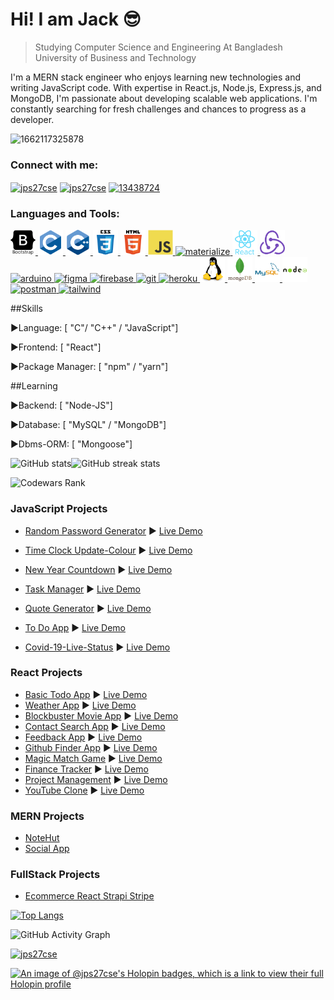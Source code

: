 # Hi! I am Jack :sunglasses:
>Studying Computer Science and Engineering At Bangladesh University of Business and Technology 
>
I'm a MERN stack engineer who enjoys learning new technologies and writing JavaScript code. With expertise in React.js, Node.js, Express.js, and MongoDB, I'm passionate about developing scalable web applications. I'm constantly searching for fresh challenges and chances to progress as a developer.
>
![1662117325878](https://user-images.githubusercontent.com/58485174/190687463-936bd7db-6263-445d-bb01-0a388b20fb82.jpg)
<!-- 
Social Networks:

[<img src='https://cdn.jsdelivr.net/npm/simple-icons@3.0.1/icons/github.svg' alt='github' height='40'>](https://github.com/jps27CSE)  [<img src='https://cdn.jsdelivr.net/npm/simple-icons@3.0.1/icons/dev-dot-to.svg' alt='dev' height='40'>](https://dev.to/jps27cse)  [<img src='https://cdn.jsdelivr.net/npm/simple-icons@3.0.1/icons/linkedin.svg' alt='linkedin' height='40'>](https://www.linkedin.com/in/jps27CSE/)  [<img src='https://cdn.jsdelivr.net/npm/simple-icons@3.0.1/icons/stackoverflow.svg' alt='stackoverflow' height='40'>](https://stackoverflow.com/users/13438724/jack-pritom-soren)  [<img src='https://cdn.jsdelivr.net/npm/simple-icons@3.0.1/icons/icloud.svg' alt='website' height='40'>](https://jps27cse.github.io/Portfolio-/?fbclid=IwAR34EqaxmzyzzrbQUr7NlLIft8ibyXi6pE2oZRLBqtnm7sw-Q28oJPW5P20)   -->

<h3 align="left">Connect with me:</h3>
<p align="left">
<a href="https://dev.to/jps27cse" target="blank"><img align="center" src="https://cdn.jsdelivr.net/npm/simple-icons@3.0.1/icons/dev-dot-to.svg" alt="jps27cse" height="30" width="40" /></a>
<a href="https://linkedin.com/in/jps27cse" target="blank"><img align="center" src="https://raw.githubusercontent.com/rahuldkjain/github-profile-readme-generator/master/src/images/icons/Social/linked-in-alt.svg" alt="jps27cse" height="30" width="40" /></a>
<a href="https://stackoverflow.com/users/13438724" target="blank"><img align="center" src="https://raw.githubusercontent.com/rahuldkjain/github-profile-readme-generator/master/src/images/icons/Social/stack-overflow.svg" alt="13438724" height="30" width="40" /></a>
</p>

<h3 align="left">Languages and Tools:</h3>
<p align="left"> <a href="https://getbootstrap.com" target="_blank"> <img src="https://raw.githubusercontent.com/devicons/devicon/master/icons/bootstrap/bootstrap-plain-wordmark.svg" alt="bootstrap" width="40" height="40"/> </a> <a href="https://www.cprogramming.com/" target="_blank"> <img src="https://raw.githubusercontent.com/devicons/devicon/master/icons/c/c-original.svg" alt="c" width="40" height="40"/> </a> <a href="https://www.w3schools.com/cpp/" target="_blank"> <img src="https://raw.githubusercontent.com/devicons/devicon/master/icons/cplusplus/cplusplus-original.svg" alt="cplusplus" width="40" height="40"/> </a> <a href="https://www.w3schools.com/css/" target="_blank"> <img src="https://raw.githubusercontent.com/devicons/devicon/master/icons/css3/css3-original-wordmark.svg" alt="css3" width="40" height="40"/> </a> <a href="https://www.w3.org/html/" target="_blank"> <img src="https://raw.githubusercontent.com/devicons/devicon/master/icons/html5/html5-original-wordmark.svg" alt="html5" width="40" height="40"/> </a> <a href="https://developer.mozilla.org/en-US/docs/Web/JavaScript" target="_blank"> <img src="https://raw.githubusercontent.com/devicons/devicon/master/icons/javascript/javascript-original.svg" alt="javascript" width="40" height="40"/> </a> <a href="https://materializecss.com/" target="_blank"> <img src="https://raw.githubusercontent.com/prplx/svg-logos/5585531d45d294869c4eaab4d7cf2e9c167710a9/svg/materialize.svg" alt="materialize" width="40" height="40"/> </a> <a href="https://reactjs.org/" target="_blank"> <img src="https://raw.githubusercontent.com/devicons/devicon/master/icons/react/react-original-wordmark.svg" alt="react" width="40" height="40"/> </a> <a href="https://redux.js.org" target="_blank"> <img src="https://raw.githubusercontent.com/devicons/devicon/master/icons/redux/redux-original.svg" alt="redux" width="40" height="40"/> </a> <a href="https://www.arduino.cc/" target="_blank" rel="noreferrer"> <img src="https://cdn.worldvectorlogo.com/logos/arduino-1.svg" alt="arduino" width="40" height="40"/> </a> <a href="https://www.figma.com/" target="_blank" rel="noreferrer"> <img src="https://www.vectorlogo.zone/logos/figma/figma-icon.svg" alt="figma" width="40" height="40"/> </a> <a href="https://firebase.google.com/" target="_blank" rel="noreferrer"> <img src="https://www.vectorlogo.zone/logos/firebase/firebase-icon.svg" alt="firebase" width="40" height="40"/> </a> <a href="https://git-scm.com/" target="_blank" rel="noreferrer"> <img src="https://www.vectorlogo.zone/logos/git-scm/git-scm-icon.svg" alt="git" width="40" height="40"/> </a> <a href="https://heroku.com" target="_blank" rel="noreferrer"> <img src="https://www.vectorlogo.zone/logos/heroku/heroku-icon.svg" alt="heroku" width="40" height="40"/> </a> <a href="https://www.linux.org/" target="_blank" rel="noreferrer"> <img src="https://raw.githubusercontent.com/devicons/devicon/master/icons/linux/linux-original.svg" alt="linux" width="40" height="40"/> </a> <a href="https://www.mongodb.com/" target="_blank" rel="noreferrer"> <img src="https://raw.githubusercontent.com/devicons/devicon/master/icons/mongodb/mongodb-original-wordmark.svg" alt="mongodb" width="40" height="40"/> </a> <a href="https://www.mysql.com/" target="_blank" rel="noreferrer"> <img src="https://raw.githubusercontent.com/devicons/devicon/master/icons/mysql/mysql-original-wordmark.svg" alt="mysql" width="40" height="40"/> </a> <a href="https://nodejs.org" target="_blank" rel="noreferrer"> <img src="https://raw.githubusercontent.com/devicons/devicon/master/icons/nodejs/nodejs-original-wordmark.svg" alt="nodejs" width="40" height="40"/> </a> <a href="https://postman.com" target="_blank" rel="noreferrer"> <img src="https://www.vectorlogo.zone/logos/getpostman/getpostman-icon.svg" alt="postman" width="40" height="40"/> </a> <a href="https://tailwindcss.com/" target="_blank" rel="noreferrer"> <img src="https://www.vectorlogo.zone/logos/tailwindcss/tailwindcss-icon.svg" alt="tailwind" width="40" height="40"/> </a>  </p>

##Skills

  :arrow_forward:Language:  [ "C"/ "C++" / "JavaScript"]
  
  :arrow_forward:Frontend:  [ "React"]
  
  :arrow_forward:Package Manager:  [ "npm" / "yarn"]
  
<!--   :arrow_forward:Framework:  [ "Tkinter"] -->


##Learning 
 
  :arrow_forward:Backend:  [ "Node-JS"]
  
  :arrow_forward:Database:  [ "MySQL" / "MongoDB"]
  
  :arrow_forward:Dbms-ORM:  [ "Mongoose"]
  
  ![GitHub stats](https://github-readme-stats.vercel.app/api?username=jps27CSE&show_icons=true&theme=react)![GitHub streak stats](https://github-readme-streak-stats.herokuapp.com/?user=jps27CSE&theme=react)    
  
   ![Codewars Rank]( https://www.codewars.com/users/jps27CSE/badges/large)
 
  
  
  ### JavaScript Projects
- [Random Password Generator](https://github.com/jps27CSE/Random-Password-Generator) :arrow_forward: [Live Demo](https://jps27cse.github.io/Random-Password-Generator/)

- [Time Clock Update-Colour](https://github.com/jps27CSE/Time-Clock-Update-Colour) :arrow_forward: [Live Demo](https://jps27cse.github.io/Time-Clock-Update-Colour/)

- [New Year Countdown](https://github.com/jps27CSE/New-Year-Countdown) :arrow_forward: [Live Demo](https://jps27cse.github.io/New-Year-Countdown/)

- [Task Manager](https://github.com/jps27CSE/Task-Manager) :arrow_forward: [Live Demo](https://jps27cse.github.io/Task-Manager/)

- [Quote Generator](https://github.com/jps27CSE/Quote-Generator) :arrow_forward: [Live Demo](https://jps27cse.github.io/Quote-Generator/)

- [To Do App](https://github.com/jps27CSE/To-Do-App) :arrow_forward: [Live Demo](https://jps27cse.github.io/To-Do-App/)

- [Covid-19-Live-Status](https://github.com/jps27CSE/Covid-19-Live-Status) :arrow_forward: [Live Demo](https://jps27cse.github.io/Covid-19-Live-Status/)

### React Projects
- [Basic Todo App](https://github.com/jps27CSE/Basic-Todo-React) :arrow_forward: [Live Demo](https://basic-todo-react-01.netlify.app/)
- [Weather App](https://github.com/jps27CSE/Weather-React-App) :arrow_forward: [Live Demo](https://weather-app-jps.netlify.app/)
- [Blockbuster Movie App](https://github.com/jps27CSE/Movie-Database-React-App) :arrow_forward: [Live Demo](https://blockbuster-movie-app.netlify.app/)
- [Contact Search App](https://github.com/jps27CSE/Contact_Search_App-React) :arrow_forward: [Live Demo](https://jps27cse.github.io/Contact_Search_App-React/)
- [Feedback App](https://github.com/jps27CSE/Feedback_App_React) :arrow_forward: [Live Demo](https://feedback-ui-app-react-js.netlify.app/)
- [Github Finder App](https://github.com/jps27CSE/Github_Finder_React) :arrow_forward: [Live Demo](https://react-github-profile-finder.netlify.app/)
- [Magic Match Game](https://github.com/jps27CSE/Magic-Memory-Game-React) :arrow_forward: [Live Demo](https://magic-match-react-jps.netlify.app/)
- [Finance Tracker](https://github.com/jps27CSE/Finance_Tracker_React) :arrow_forward: [Live Demo](https://financetracker-react.netlify.app/)
- [Project Management](https://github.com/jps27CSE/Project-Management_React_Firebase) :arrow_forward: [Live Demo](https://project-management-react-23.netlify.app/)
- [YouTube Clone](https://github.com/jps27CSE/Youtube_Clone_React) :arrow_forward: [Live Demo](https://youtubeclonejps.netlify.app/)

### MERN Projects
- [NoteHut](https://github.com/jps27CSE/NoteHut_MERN)
- [Social App](https://github.com/jps27CSE/Social_App_MERN)
### FullStack Projects
- [Ecommerce React Strapi Stripe](https://github.com/jps27CSE/Ecommerce_React_Strapi_Stripe)

[![Top Langs](https://github-readme-stats.vercel.app/api/top-langs/?username=jps27CSE&theme=react)](https://github.com/anuraghazra/github-readme-stats)

![GitHub Activity Graph](https://github-readme-activity-graph.cyclic.app/graph?username=jps27cse&theme=react)  

<p align="left"> <a href="https://github.com/ryo-ma/github-profile-trophy"><img src="https://github-profile-trophy.vercel.app/?username=jps27cse" alt="jps27cse" /></a> </p>

[![An image of @jps27cse's Holopin badges, which is a link to view their full Holopin profile](https://holopin.me/jps27cse)](https://holopin.io/@jps27cse)




